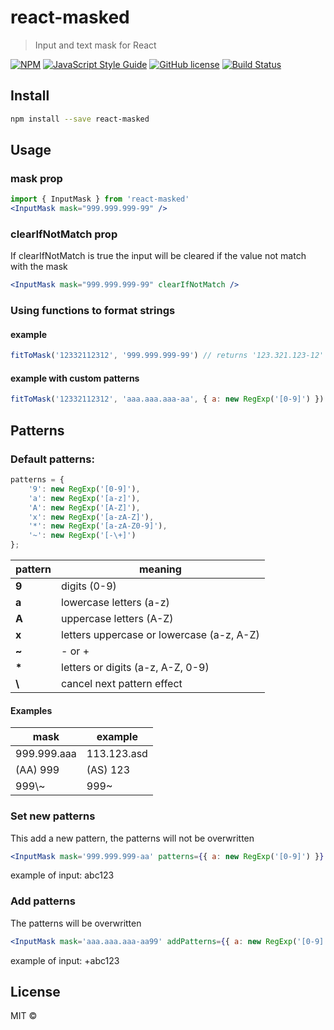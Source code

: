 # react-masked

> Input and text mask for React

[![NPM](https://img.shields.io/npm/v/react-masked.svg)](https://www.npmjs.com/package/react-masked) [![JavaScript Style Guide](https://img.shields.io/badge/code_style-standard-brightgreen.svg)](https://standardjs.com)
[![GitHub license](https://img.shields.io/badge/license-MIT-blue.svg)](https://raw.githubusercontent.com/rafaelcorradini/react-masked/master/LICENSE)
[![Build Status](https://travis-ci.com/rafaelcorradini/react-masked.svg?branch=master)](https://travis-ci.com/rafaelcorradini/react-masked)

## Install

```bash
npm install --save react-masked
```

## Usage


### mask prop
```jsx
import { InputMask } from 'react-masked'
<InputMask mask="999.999.999-99" />
```

### clearIfNotMatch prop

If clearIfNotMatch is true the input will be cleared if the value not match with the mask
```jsx
<InputMask mask="999.999.999-99" clearIfNotMatch />
```

### Using functions to format strings

#### example
```javascript
fitToMask('12332112312', '999.999.999-99') // returns '123.321.123-12'
```

#### example with custom patterns
```javascript
fitToMask('12332112312', 'aaa.aaa.aaa-aa', { a: new RegExp('[0-9]') }) // returns '123.321.123-12'
```

## Patterns
### Default patterns:

```typescript
patterns = {
    '9': new RegExp('[0-9]'),
    'a': new RegExp('[a-z]'),
    'A': new RegExp('[A-Z]'),
    'x': new RegExp('[a-zA-Z]'),
    '*': new RegExp('[a-zA-Z0-9]'),
    '~': new RegExp('[-\+]')
};
```

| pattern | meaning |
|------|---------|
| **9** | digits (0-9) |
| **a** | lowercase letters (a-z) |
| **A** | uppercase letters (A-Z) |
| **x** | letters uppercase or lowercase (a-z, A-Z) |
|  **~** | - or + |
| **\*** | letters or digits (a-z, A-Z, 0-9) |
|  **\\** | cancel next pattern effect |

#### Examples

| mask | example |
| ------- | ------- |
| 999.999.aaa | 113.123.asd |
| (AA) 999 | (AS) 123 |
| 999\\\~ | 999~ |

### Set new patterns

This add a new pattern, the patterns will not be overwritten
```jsx
<InputMask mask='999.999.999-aa' patterns={{ a: new RegExp('[0-9]') }} />
```
example of input: abc123

### Add patterns

The patterns will be overwritten
```jsx
<InputMask mask='aaa.aaa.aaa-aa99' addPatterns={{ a: new RegExp('[0-9]') }} />
```
example of input: +abc123


## License

MIT © [](https://github.com/)
